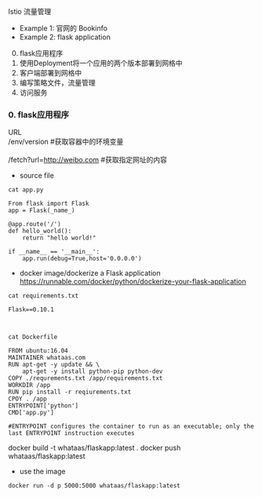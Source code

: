 Istio 流量管理
- Example 1: 官网的 Bookinfo
- Example 2: flask application
0. flask应用程序
1. 使用Deployment将一个应用的两个版本部署到网格中
2. 客户端部署到网格中
3. 编写策略文件，流量管理
4. 访问服务


### 0. flask应用程序
URL <br/>
/env/version   #获取容器中的环境变量<br/><br/>
/fetch?url=http://weibo.com #获取指定网址的内容<br/>

- source file
```
cat app.py

From flask import Flask
app = Flask(_name_)

@app.route('/')
def hello_world():
    return "hello world!"

if __name__ == '__main__':
    app.run(debug=True,host='0.0.0.0')
```

- docker image/dockerize a Flask application
https://runnable.com/docker/python/dockerize-your-flask-application <br/>
```
cat requirements.txt

Flask==0.10.1



cat Dockerfile

FROM ubuntu:16.04
MAINTAINER whataas.com
RUN apt-get -y update && \
    apt-get -y install python-pip python-dev
COPY ./requrements.txt /app/requirements.txt
WORKDIR /app
RUN pip install -r reqiurements.txt
CPOY . /app
ENTRYPOINT['python']
CMD['app.py']

#ENTRYPOINT configures the container to run as an executable; only the last ENTRYPOINT instruction executes

```
docker build -t whataas/flaskapp:latest .
docker push whataas/flaskapp:latest

- use the image
```
docker run -d p 5000:5000 whataas/flaskapp:latest
```
